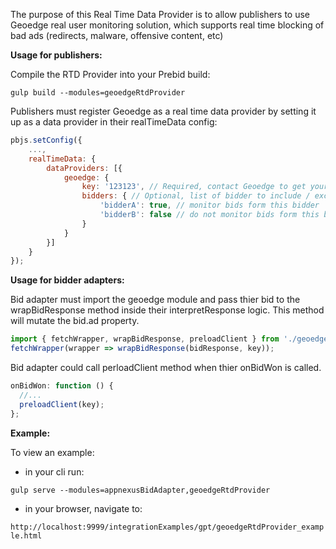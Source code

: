 The purpose of this Real Time Data Provider is to allow publishers to use Geoedge real user monitoring solution, which supports real time blocking of bad ads (redirects, malware, offensive content, etc)

**Usage for publishers:**

Compile the  RTD Provider into your Prebid build:

`gulp build --modules=geoedgeRtdProvider`

Publishers must register Geoedge as a real time data provider by setting it up as a data provider in their realTimeData config:

```javascript
pbjs.setConfig({
    ...,
    realTimeData: {
        dataProviders: [{
            geoedge: {
                key: '123123', // Required, contact Geoedge to get your key 
                bidders: { // Optional, list of bidder to include / exclude from monitoring. Omitting this will monitor bids from all bidders
                    'bidderA': true, // monitor bids form this bidder
                    'bidderB': false // do not monitor bids form this bidder. Optional, omitting this entirely will have the same effect
                }
            }
        }]
    }
});
```

**Usage for bidder adapters:**

Bid adapter must import the geoedge module and pass thier bid to the wrapBidResponse method inside their interpretResponse logic. This method will mutate the bid.ad property.

```javascript
import { fetchWrapper, wrapBidResponse, preloadClient } from './geoedgeRtdProvider.js';
fetchWrapper(wrapper => wrapBidResponse(bidResponse, key));

```

Bid adapter could call perloadClient method when thier onBidWon is called.

```javascript
onBidWon: function () {
  //...
  preloadClient(key);
};

```

**Example:**

To view an example:
 
- in your cli run:

`gulp serve --modules=appnexusBidAdapter,geoedgeRtdProvider`

- in your browser, navigate to:

`http://localhost:9999/integrationExamples/gpt/geoedgeRtdProvider_example.html`
